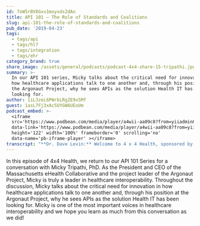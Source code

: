 ```yaml
---
id: 7oW5rBV8Gxv1moyxds2dAn
title: API 101 – The Role of Standards and Coalitions
slug: api-101-the-role-of-standards-and-coalitions
pub_date: '2019-04-23'
tags:
  - tags/api
  - tags/hl7
  - tags/integration
  - tags/ehr
category_brand: true
share_image: /assets/general/podcasts/podcast-4x4-share-15-tripathi.jpg
summary: >-
  In our API 101 series, Micky talks about the critical need for innovation in
  how healthcare applications talk to one another and, through his position at
  the Argonaut Project, why he sees APIs as the solution Health IT has been
  looking for.
author: 1iL3zeL6PWrbLRgZE9x5Mf
guest: 1asL7Fj3xAcSUYGW6UEoUm
podcast_embed: >-
  <iframe
  src='https://www.podbean.com/media/player/a4wii-aa09c8?from=yiiadmin&download=1&version=1'
  data-link='https://www.podbean.com/media/player/a4wii-aa09c8?from=yiiadmin&download=1&version=1'
  height='122' width='100%' frameborder='0' scrolling='no'
  data-name='pb-iframe-player' ></iframe>
transcript: "**Dr. Dave Levin:** Welcome to 4 x 4 Health, sponsored by Sansoro Health. Sansoro Health, integration at the speed of innovation. Check them out at [www.sansorohealth.com](http://www.sansorohealth.com). I’m your host Dr. Dave Levin. Application Programming Interfaces or APIs have transformed the digital economy and are now poised to do the same in Health IT but what’s all these API stuff really about, how do they work, why are they better than traditional healthcare interfaces, what should you know before you dive in? In this special series of 4 x 4 Health, our guest take on these and other questions. They help us demystify APIs and show us how we can use the to transform healthcare. Today I’m talking with Micky Tripathi, President and CEO of the Massachusetts eHealth Collaborative. Micky has acquired rich experience in EHRs and Health Information Exchange during his nearly fifteen years of leadership at the Massachusetts eHealth Collaborative. This is a non-profit collaboration of thirty four leading Massachusetts organizations. Among other things, this collaborative provides strategic direction and overall project management to the Argonaut Project which was formed to create a first generation FHIR-based API and core data services specification to enable expanded information sharing for electronic health records. These topics will be part of our focus today and expect we’ll hear more about them later in the discussion. Welcome to 4 x 4 Health, Micky.\n\n**Micky Tripathi, PhD:** Hi Dave, thank you, delighted to be here.\n\n**Dave:** Micky, before we get into the API discussion, let’s start with our usual opening question. Take a minute or two and tell us about yourself and your organization.\n\n**Micky:** Okay, sure. Yeah, as you know that I, I’m the CEO of the Massachusetts eHealth Collaborative, basically a non-profit professional services and technology services company. We provide consulting support to healthcare stakeholders related to any issues on Health IT, whether it’s electronic health record systems, health information exchange, data analytics and we also have a technology services platform which is a clinical quality data warehouse where we provide clinical quality measures, data extracts, data normalization to a wide variety of customers both in Massachusetts as well as across the country.\n\n**Dave:** Well Micky, it’s pretty obvious form that and from your fifteen plus years in this area. You’ve got deep knowledge about healthcare data and about the exchange and sharing of data for clinical care and other purposes. So, let’s get right into this and what I wanna do now is ask you a series of four questions about APIs and we’ll take about four minutes to discuss each one. So, let’s start with the basics. In your own words, what is an API?\n\n**Micky:** Okay, sure, yeah. I’m not a Computer scientist, so definitely on my own words.\n\n**Dave:** Good, that’s good.\n\n**Micky:** I mean, an API is basically a method for web-based software systems to interact with each other and you know, I sort of think of it as by you know, both the combination of kind of programming instructions and standards that allow multiple types of interactions whether it’s being able to write or read or update or delete, it enables those systems to interact with each other without knowing the basics of how each of those systems operates that more of a basic level in terms of their own functions, so it allows you to do that kind of interaction.\n\n**Dave:** And, this is sort of the theme we’ve heard as different folks volunteer their definition. I heard really two things in there. One is this idea of hiding complexity. So, applications can collaborate without having to know our master, if you will the dirty details under the hood and then the second is this idea of collaboration that it makes it easier for applications to connect and collaborate to provide solutions.\n\n**Micky:** Absolutely, it’s almost like an introduction in a contract about a set of things you’re gonna do together.\n\n**Dave:** Yeah, and I mean this is obviously an area that’s been of great interest to you personally and to the work of the eHealth Collaborative. Why is that, what was it that sent you in this direction?\n\n**Micky:** I think it started with the pain that we’ve experienced over the years in doing it, you know, doing it every other way, right. So, our organization, we were founded in 2005 and with an initial funding from Blue Cross Blue Shields of Massachusetts who funded us with 50 Million Dollars to do a large scale Health IT experiment, community based Health IT experiment here in Massachusetts. So, we chose three markets, Brockton, Newberry Port and North Adams with six hundred physicians and we outfitted the physicians with electronic health record systems and stood up three health information exchanges and then created a data warehouse on top of all of that and the experience back then, you’ll remember what it was like in you know, 2005 and you were, you know, hand building, you know, non-standard HL7 V2 interfaces to get whatever we could out of these systems and it was incredibly painful experience and it was across disparate EHR systems. So, anything that would standardize that as much as possible, abstract us away from the complexity of the underlying systems as you kind of described before and that would enable a richer set of interactions to be able to do more than just pushing data one way, you know, where all things that we were interested in from the beginning. So, that’s what got us interested in APIs in general as the market started to move that way and it certainly you know, in healthcare is that we’ve experienced, you know, we’re kind of the last sector to fully embrace the internet as it were, as it were so, you know, all of us have this experience when you sort of see what you can do at home depot and you know, in other places and ask yourselves, why am I, you know, I have all these HL7 V2 Engineers, you know, doing it this way here in my office, that certainly was a pressure point as well.\n\n**Dave:** Well, you make a really good point which is APIs are not new, they have been a key component of transforming the rest of the digital economy and dare I say the way we live our lives day-to-day, they’re just new to healthcare and the other you said that thing is important is we’ve had integration technology for decades now. I think of it as this artisanal work. It’s, it requires, you know, highly skilled craftspeople to build and maintain them and that’s proven to be a challenge in terms of cost and scalability and other issues, and we’ve heard these themes in some of the other episodes. You have a unique view because you’ve worked in industry, but you also work closely with health systems, other vendors, HIEs and the like. So, I’m particularly interested in what you’ve seen in terms of the benefits and challenges of using APIs in healthcare. What’s the good and the bad here Micky?\n\n**Micky:** Yeah, I don’t think there are many bads. I mean, we can come back to that, we’ll come back to that in a second except that they’re new and new means that it’s going to be change required and in an industry as fragmented as healthcare both in the supply side and the demand side that just means that it’s gonna take time for us to be able to, you know, sort of do that kind of full you know, tide that lifts everyone that we’d love an API based world to be able to do but in terms of the benefits, in general just allowing systems to do more than just pushing data back and forth in you know, one way kinds of transactions, that to me is at the heart of what’s a benefit there. In the ability to do that in a scalable way where I don’t have to be figuring out every piece of it you know, security, transport, format, semantics, you know, all of that which is what we are literally having to do figuring out every single layer and it was unique in every single case and I think allowing that iterative back-and-forth for more complex transactions opens up new avenues and new possibilities that didn’t exist before with you know, with the kind of one way interaction patterns that we had and I think going forward in the case if we’re gonna be specifically now about Restful APIs, so sort of narrow down the API in general to talk about Restful APIs, you know, that just aligns us with the rest of the internet economy and I think that just has a number of benefits. One is, you start to get richer experiences examples from other places that give you the opportunities for thinking about richer experiences because you have more functionality that you can work with, right. So, you can start to say, gee, I’d love you know, the way OpenTable works, I can now start to think about that in healthcare, right and the way that other kinds of patters work, the way the Canoe or Hayek works, Canoe, \\[Laugh\\], that’s kind of awkward or the way that other, you know, that other kinds of businesses that are formed in other areas, you’re able to take that as an example and say, there is a direct analogy in here that we haven’t been able to use before or implement before because we didn’t have that foundational way of interacting. Also it brings in people from other industries which is huge, right and if we’ve learned nothing else from being able to you know, what technology has allowed us to open up in a way of information systems, it’s the crowdsourcing always as a tremendous amount of benefit that’s always hard to anticipate what type of benefit, how far reaching that can be when you just start to have more people focusing on the problem and at least but you know, our experience as a company that has always been hiring people over a decade is that when you put on the table and implementation guide based on you know, sort on an IHE stock, no disrespect there but the standard that was developed in the late 1980s and it’s a thousand pages and expect you know, a new grad from Stanford or MIT to dig into that, there’s not a huge a lot of appeal for that but you know, but when you give them an implementation guide that’s based on basic Restful API internet conventions that they can understand right away and have something up and running in a week that starts to get a lot of appeal from other vertices and other parts of the internet economy and I think we are starting to see that, right. Now we’re starting to see that you’re getting more eyeballs on this which is just huge benefit I think, you know, we’re gonna see the benefits of that three, four, five years from now in ways that we probably can’t appreciate right now.\n\n**Dave:** This is a theme here that I personally am fascinated by and very excited by. I want to do a quick head nod to some technical jargon you threw out which is Restful API and for our listeners I would simply say, this is a set of specifications about designing a particular type of API, how it should behave, how it should interact with the rest of the world. We don’t really need to go deeper on that. The more important point that you’re making here I think goes to agility, diversity and the role that these can play in enhancing innovation in healthcare, both the breadth of innovation but also the pace of it and you hit on some things that I think are really important. So, the technical approach which itself is more agile. It makes the development of the API and the development of applications that used on simpler or more agile, it’s easier to iterate and learn from experiments and improve more quickly. That to me also translates into a kind of strategic agility because so much of what we are trying to fix in healthcare is enabled by Health IT. I wanna be clear Health IT is not the whole answer but it’s often a critical piece of the puzzle, often a rate limiting step and so things that allow me to push the tech faster to evolve it to experiment, to bring in people from outside healthcare, to leverage other services, to me this is all kind of brewing up, this perfect storm, a much more agile and responsive Health IT infrastructure. As I often ask my guest Micky, reel me in if I’m over the tip here but that’s why I get so excited about this.\n\n**Micky:** Yeah, no, I think you are absolutely right because on the one hand it’s juts a standard, right and we’ve seen, oh, here’s the new standard, it’s gonna be the magic bullet that solves everything, right and we know that that’s not the case. On the other hand to the extent that it starts to open things up to different ways that one can interact and that organizations can interact and it opens the thigs up in a way that brings more people in to start being innovative or at the edges. I think that there is just a world of possibility here that then opened up that again, it doesn’t mean that all the other problems that we’ve had with respect to interoperability and the challenges on other dimensions go away but it opens up more opportunities and it makes some of those a little bit easier to deal with.\n\n**Dave:** Yeah, and I think that last point is important. I mean, pretty much everything comes down to people process and technology and in the case of interoperability and data sharing it’s certainly true. I feel like the API technology goes a long way towards reducing the technical barriers, it also tends to throw up a pretty harsh light on some of the other challenges that we are wrestling with. We’ll save those for another podcast though. If you’ve just joined us, you’re listening to 4 x 4 Health and we’re talking about APIs for healthcare with Micky Tripathi, President and CEO of the Massachusetts eHealth Collaborative. Micky, I want to take us deeper now into this subject of standards and the roles that organizations like Massey Health Collaborative or projects like, The Argonaut Project can play and so if you would, take a minute and share with us your views on standards in general and about specifically around FHIR, the API standard and the core data services. Why are these things important Micky?\n\n**Micky:** Sure. So, standards in general are you know, just hugely important to all of us. It actually a great opportunity, I don’t know if you saw it, just last week it was in New York Times, it was called the joy of standards or something which is not usually something that people think of as being joyful and certainly when I was younger I never would have thought that I would be embracing standards or even thinking about standards but you know, and I’m sure you have this experience. I mean, once you get involved in it you start to see it all over the place. I mean, I was pumping gas into my car the other day and thinking, wow, there’s a really useful standard here, I never really appreciated that. I can pull up to any gas station and this nozzle actually fits right into my car…\n\n**Dave:** That’s right. Hopefully it keeps you from putting Kerosene or Diesel where you shouldn’t also.\n\n**Micky:** Right and I’ve had that experience too where I’d you know, accidentally pulled off the diesel thing and it was pretty clear right away that, oh, that’s actually, it won’t let me do that. There’s some amazing things that happened with standards. So, I mean, seems usually and I would say that in an industry like healthcare where again, as I noted before you’ve got incredible fragmentation on the supply side and the demand side, being able to have standards developed across the industry by Standards Development Organizations ends up becoming that much more important and the reason that is, is I think because as opposed to other industries where you tend to have concentration, industry concentration either on the supply side or the demand side, sometimes both, you know, you can have large companies, large organizations that make up a majority of the market that end up driving and creating a de facto standard that might even be a proprietary standard and there are lots of things that can be bad about that, it’s you know, monopoly, all of that but on the other hand you can get rapid standardization around something and that can help to, you know, give you the benefits of standardization. In a way that’s very difficult to achieve in healthcare on it’s own, right. There’s so much fragmentation on the provider side, on the vendor side, on the payer side across the country that there isn’t the Walmarts or the American Airlines with the Sabre system or whatever it is that can sort of say, we’re gonna make this sweeping change and the rest of the market is gonna follow in you know, certain keyways or if you think about you know, how Amazon and eBay and you know, PayPal have standardized a lot of payment processes. So, when we think about standards in healthcare, I think that’s where you start to see that you know, the collaboratively developed standards with SDOs like, HL7 end up becoming critically important because there’s no other way for us to you know, get agreement and then we can talk about some of the levers like the Federal Government’s and the new rules coming out start to play because again, with so much fragmentation who are the big guerillas who can drive the market in ways that a whole bunch of small players have a hard time getting together and agreeing on something that can help to drive the market.\n\n**Dave:** Well, it’s true and probably like me you’re digesting the literally hundreds of pages of…\n\n**Micky:** 749 pages, I think.\n\n**Dave:** That’s a 724 for ONC and I can’t remember what it is for CMS, its comparable. My takeaway from this as a theme is leveling the playing field and creating the circumstances for more competition. The way we were talking about earlier and promoting the adoption and appropriate use of things like FHIR to as you said, address some of the fragmentation. We’ve spent a fair amount of time on this series talking about FHIR and APIs. Could you take a minute and enlighten us on core data services because I know that’s another critical piece of this but what is that and why is that important?\n\n**Micky:** Yeah, you know, I think the notion of core data services which was in you know, sort of the Argonaut Project original charter, which is now you know, four or five years old. So, I’m not sure that we would specifically use that term today but the notion, but the idea behind that was the anticipation that there was going to be a requirement from the Federal Government related to an API specification for what was then called the common clinical data set. So, basically the idea that you know, whether it’s common clinical data set or you know, whatever else it is, the idea of core data services are as you know, in electronic health record system, there are literally thousands and thousands in any particular electronic health record instance that you could look at. There are literally thousands of types of data in there, right, in all different forms, formats, structures, everything under the Sun and particularly if you get into a large enterprise system at a you know, large Academic Medical Center. I mean, there’s just tens of thousands of data types in there and the idea was that if we’re just starting off with this Argonaut Project which was a collaboration of key vendors and provider organizations. If we’re just starting off, let’s try to focus on at least a core data set that all of us would agree that you know, so to follow a little bit of the 80-20 rule that for you know, most of the things that happened day-to-day in a clinician’s office that the set of data would satisfy that use case for most cases and if we can just come to an agreement on that, then we can build from that, right but we have to start someplace and if we say that we wanted to cover all ten thousand data types from day one, then of course we would never get anywhere. So, that was that notion and then we quickly sort of tied that immediately to the clinical data set which is defined by the Office of National Coordinator for the purposes of EHR certification related to the high-tech incentives, the meaningful use program but going back to one of the things that at least has occurred to me since I’ve been in healthcare is that every single pathology we have in healthcare, you can relate back to the fragmentation on spy side and the demand side. So, come back to that again and say, because we are so fragmented on the supply side and the demand side that the Federal Government role ends up becoming incredibly important because it’s the only entity that cuts across every market, smaller or large, rural or urban in a way that no other actor in the market can cut across. So, that’s how we said, alright, the common clinical data set is out there. We can see that the National Coordinators Office is gonna embrace this concept of APIs and so before they go out and do that, what we wanna do with the Argonaut Project is collaboratively develop from a market perspective and an implementer’s perspective and approach that is going to meet that need for a common clinical data set oriented API but that does it with as much market input as possible, as early as possible. So, that they are not requiring something that hasn’t at least had a little bit of market and implementer experience because you know, we had that experience with the direct standard which for all the good intentions people had is still something that people are having a hard time implementing because it really didn’t come from the market, it came from you know, a group of implementations who got together and tried as hard as they could to make it work but you know, but if you don’t have enough of that feedback from the market, it becomes hard to adopt.\n\n**Dave:** Right, it’s when theory meets reality and practical barriers. So, when there was a lot in there, I wanna see if I can parse this all. So, a couple of things. The first idea was eventually the Federal Government was gonna have to help us solve this because of fragmentation. The idea behind collaboratives and projects like Argonaut was well, let’s get out in front of that, let’s establish what we think the basic data set should be and an API approach like FHIR. Let’s do that with multiple stakeholders so that we get the appropriate mix of theory and practice and the need for something that’s commercially viable with something that will also promote competition. All of that eventually was informing the proposed rules that we’ve now seen and the last piece I would add is I look at CMS and ONC moving clearly in lockstep here is on the one side you’ve ONC say look, these are you know, the ways that you need to behave and the technologies you need to adopt and CMS is saying, do this if you want to get paid. That’s a pretty powerful combination, yeah, it’s in my experience. So, let me pause there. I mean, then I, at least do a reasonable job of summarizing all of this history and how it kind of fits together from where we stand now.\n\n**Micky:** Yeah, no, that’s great. I was looking forward to hearing you, tell me what I said, oh, you did it much better. \\[Laughing\\]\n\n**Dave:** But I don’t know about that.\n\n**Micky:** No, I think that, I think you are absolutely right and you know, and I think one of the interesting things when you look at the history of FHIR was, it was a really short history, you know, as we know, it hasn’t been around that long. I actually did this for a project that we’re working on. One of the core concepts from the very beginning when Graham Grieve, you know, the George Washington, James Madison and Thomas Jefferson, all wrapped into one, of FHIR. Then I guess we should add a famous programmer or \\[unclear\\] or something. So, when Graham was first thinking of this idea, it was partly about a technical specification but he also you know, articulated very early on that we need to have an approach to standards and healthcare where the implementers have a larger voice earlier in the process. You can go back to his blog and see that in 2012, 2013 that he was you know, kind of saying that back then. It’s interesting now that we think of the Argonaut project for example and there have been successors now, you know, the DaVinci Project and work that the Karen Alliance is doing. There have been you know, sort of successor and I think we’re gonna see more of those with the newly inaugurated FHIR Accelerator Program that HL7 has launched but in a way when I think of the Argonaut Project, I reflect back on and think, well this is exactly what Graham Grieve was talking about. We’ve actually just instantiated it in a particular thing that’s now got a name but it was a part of vision early on was that implementers need to have a larger voice early on if adoption at the end of the day is our goal, not the creation of a pristine set of standards that are there for reference but that no one really uses in the way that we want them to.\n\n**Dave:** Well, as a guy that believes culture pretty much rules the day in any situation, this resonates really deeply with me and it’s interesting you make this point because as part of the series, we talked with Wayne Kubick, the Chief Technology Officer of HL7 and he very explicitly made the same point. He talked about this idea of community that it’s not just about solving the technical problem, it’s the way you bring people together to do that. That’s vital both to getting a better solution but also in getting people to adopt and use it. So, I think we’re all aligned on this particular aspect of it. It always comes down to people process and technology. Micky, doesn’t, you just keep skip on.\n\n**Micky:** Yeah, absolutely.\n\n**Dave:** So…\n\n**Micky:** The culture eats strategy every day of the week.\n\n**Dave:** So, you reference Argonaut and some successors. Take a minute or two and tell us about that pedigree and what are you involved in right now or what do you see as some of the more interesting coalitions that you’re optimistic about right now?\n\n**Micky:** Sure, absolutely. So, the Argonaut Project and what’s interesting about it is, I know many things interesting about it, I think but I’m biased obviously is it really has its origins back in the Jason Advisory Group, if you know remember that, that’s a scientific advisory panel that advises Federal Government. They issued a report that was given to the Office of National Coordinator that made strong recommendations about moving healthcare interoperability to an API based approach and that report Dr. Karen DeSalvo was the National Coordinator at the time. She set up a task force that drew from the HIT Policy Committee and the Standards Committee to standing federal advisory committees that I co-chaired from the policy committee side along with Dr. David McCauley from the Cerner on the Standards Committee side and it was not hot task force that was asked to look at the Jason report and provide recommendations and we delivered that report in the fall of 2014 and it basically was a recommendation to move forward with an API based approach and to use meaningful use stage-three as a lever to move the industry forward to an API based approach. So, that report that we presented got such a great reception at the Policy committee and the Standards Committee but the Argonaut Project was born literally like a week after that meeting. So, there’s a group of people who came out of that meeting and got together at a restraint. It was a Greek restraint in Washington and got together and said, this looks like it’s gonna happen and so we as an industry, as the private sector need to stand up and take responsibility at this point that we need to do things in the way that only the private sector can which is in a very agile nimble way, put some money on the table, hire a project manager, hire some you know, some developers and let’s just get going and lets you know, there’s a bunch of things we agree on here and let’s you know, let’s take some responsibility now as the private sector, move forward with interoperability. So, that’s how the Argonaut grew out, out of you know, multiple threads. One was you know, the Jason, there was a follow on with the Jason fast forward to and then the Argonauts…\n\n**Dave:** Oh no!\n\n**Micky:** And then also because they met in a Greek restraint that they thought, oh, this is all coming together and somehow the name Argonaut Project came out of that and they reached out to me, asked if I’d be willing to be the project manager. So, we’re off and running but it was that idea of saying you know, we just need a critical mass, we don’t need everyone, we don’t need every stakeholder represented, not that all the other stakeholders aren’t important but if we wait for that and if we wait for you know, sort of too much governance, we’re never gonna get started on this thing and we need desperately to have more private sector input into this conversation as we quickly as possible. So, that’s how we sort of said well, how about a coalition of the willing? We’ve got this group here, we’ll reach out to the others and you know, with the immediate yes or no question, are you in or out, just because you’re out now doesn’t mean you’re not in tomorrow, that’s okay. We’re just gonna go ahead and start doing this. Everything we do is gonna be available to the industry, everything that we do will be under an HL7 approach which means consensus, it means open standards, it means no one claiming intellectual property rights over our outputs and it means trying to push everything that we do in a way that’s going to strengthen the FHIR standard that HL7 is working on but try to accelerate it and give the process a little bit of a kick in the pants, so actually more than a little bit of kick in the pants. So, a good solid kick in the pants to say you got to move faster but you’re gonna be in our industry needs. So, that was really with the origins of the Argonaut Project in terms of what was really driving the folks who got together and said we need to take a different approach and so we started off with thinking about a specification of profile and a specification for the common clinical data set as we talked about before anticipating that you know, ONC was going to you know, have an API requirement and then after a year we even got that done and I think it was roughly 18 months and we published that and once we had done that we had a conversation about well, you know, we’re done now, right. This was really a code and implementation guide sprint, mission accomplished. We’ve turned that over to the industry, a lot of people are using that for their certification. You know, this is all great but we’re done and then you know, a number of the stakeholders around the table said, well, wait a minute, you know, we actually like the platform. This as a forum for us to take things that are at the point of maturity from a process perspective that they’re ready for technology enablement and what they really need is implementer feedback to iron out those wrinkles, to make them something that developers can pick up and run with, the platform is what’s valuable now. It’s not about that particular output that motivated us at beginning. So, that’s how we ended up being something that was an ongoing initiative rather than just sort of an one-off focused on that you know, first deliverable. So, at that point what we decided is that we would have a funding model where you know, where each of the sponsoring organizations puts in a certain amount of money every year and we have what we call you know, basically our core projects that we work on every year and so those can be anywhere in the range from two to four projects. At the beginning of every calendar year we decide, we’re going to work on and we have a couple of you know, a couple of criteria that we use to decide on projects. One is that it’s gotta be of importance to the industry and that can take a variety of forms of what importance to industry means but it’s gotta be something that is solving a problem that people want solved today and second is, it’s gotta be something that’s pretty much tractable within a roughly twelve month period. So, you know, there are lots of problems out there that we’re solving but as we know they might take two, three, four years in part because they are complex, maybe they’re not mature enough from a business process and process alignment perspective and a workflow level or an organization level like if it’s paid between payers and providers, if it’s you know, a part of a problem as well. There’s to much fragmentation on the payer side, so things like tire off aren’t even standardized across payers. So, how can you know, we are not gonna be able to solve tha problem. We can only solve the problem once we have some workflow alignment and agree on you know, sort of goals and the parameters of how the exchange and the business exchange is gonna work, then we can think about technology enablement. So, we basically said, you know, we’re only gonna take things that are mature enough from a modeling and workflow perspective that we think that we can actually get a technology enablement based on FHIR done in a year, so that an organization at the end of the 12 months can pick up an implementation guide and implement it and can implement it you know, when sure, there’ll be some you know, some wrinkles, additional wrinkles that will be discovered but they can have some confidence that it is ready for production. So, really those are kind of the two criteria that we use to you know, decide on which projects we’re gonna work on. So, we started that first year with the data query implementation guide which is a FHIR API that allows data level queries. So, item by item or data type by data type or it allows you to request the entire continuity of care document as a document. Today is that the core of the Apple implementation in iOS VSS 11.3 that enables you to upload your medical records onto your iPhone. That’s that implementation guide, the data query implementation guide and then since then we’ve done a number of implementation guides that are you know, available on our, on the website, everything from provider directories which is now the provider directory that’s used by Kara Quality, a FHIR based provider directory to a scheduling implementation guide for organizations involved in care management for example to be able to have the uniform way to be able to make scheduling requests to check for appoints, things like that and then this year we just decided on the projects that we’re going to be working on for this year and a number of them are a lot very much aligned with the ONC and CMS rules are looking at. So, the first is we’re going to be doing an update of the original data query implementation guide to the latest version of FHIR. So, that was based on SDU2 R2 not to get to round down in the Arcana of the FHIR versions but it was based on the version of FHIR that was available two years ago. Now, we’re at R4 and there’s an industry consensus I think that we need to move to that. So, we’re gonna upgrade that implementation guide to be aligned with that version of the standard. We’re going to work on a project on data provenance. So, data provenance is now a part of the USCDI as it’s called the core data set as a word, that’s defined by these, by these new rules and provenance for those who are familiar with that, it’s really important where we have more interoperability. So, what provenance means is, do I know where that piece of data came from originally, who actually know that and you think about the problem of more and more types of data hopping from record to record. At the end of the day for whatever reason, I may wanna know, well I know that lab result wasn’t one that I ordered, how did it get into my EHR, I may need to understand that at some point for whatever reason. So, provenance would allow the ability to tag those data elements or those records in a way that would allow me to know where it came from.\n\n**Dave:** We’re on the cusp of the internet if things for healthcare. So, devices that are gonna be streaming more and more data, patients and their loved ones directly contributing. So, this issue of provenance and the metadata if you will is probably gonna be increasingly important overtime.\n\n**Micky:** Yep, hugely important, I agree. The two others quickly that we’re gonna work on this year, one is again, not to get too much into the technical weeds of FHIR, but it’s called a subscription resource and the notion of subscriptions is a very easy to understand once you strip away that name. It’s basically enabling a push type of transaction versus a query. So, right now the way that we’ve, you know, the FHIR implementation guides and all of the requirements are basically to for a query for information. I am a primary care physician, I would like to query that specialist medical record for a medication or for an allergy or whatever it is and so as I request that information, I get it back, I do that be at my FHIR API. What about the other type of interaction pattern though, where you actually wanna push something, where we see that today with lab results or with ADT alerts, event notification systems where I’m not querying it, I’m actually pushing it. I’m at organization wants to push it someone else so the notion of a subscription resource is that I, let’s say as a primary care physician could subscribe to the discharge information that’s right now encapsulated in an HL7 admission discharge transfer message, I could subscribe to a hospital for a particular patient and say, here’s my list of patients who I care about, I wanna subscribe to get it having you pushed to me that information on that patient when that patient is discharged and when that patient has an event. So, that’s a you know, particular use case that obviously in the CMS rules, they make as a conditional participation that hospitals are required to provide event notifications to other providers involved in the care of the patient. They didn’t specify exactly how that happens, so this would be one way using a FHIR API\_ that one could create an ecosystem or an infrastructure that would allow that to happen.\n\n**Dave:** Let me interject just for a second, this maybe a subtle but it’s an important point. It brings two important issues to the surface. The first is that and again, I’m not a technical guy but and my understanding is Restful API is typically the model is, it’s a query model. If I wanna know something, I have to go ask and so if I’m wondering about an event occurring in that model, basically I’m asking the question repeatedly overtime until the answer changes and that I know something has happened. This ability to subscribe and have an event pushed to you, it really complements that and the other reason I want it to drill it on this is it goes to this whole issue of cycle times in healthcare and you tied it directly to change the level and care. Well, we know from decades of experience that these are critical junctures in patient care. When you move from level of care, you get at middle of the hospital, discharge in the hospital, you’ve had an encounter, these are often critical moments and care and yet it can be really difficult to know that these things have happened and so it’s a nice illustration of something going on at the technical level in terms of you know, please message me when something happens and how that scales all the way up to actually interacting with patients.\n\n**Micky:** Yeah, no I completely agree and I think it is, as you said, we think of these as query but the FHIR API is agnostic. It can do a push, it can do a pull, it really, you know, it doesn’t care. It says that we’ve only used it primarily in one particular way. Some other very intuitive examples I think, where the subscription resource that I think you know, your listeners will immediately sort of recognize and understand as important is it’s not only you know, changing where you are in the healthcare system for example but if your condition changes and let’s say, I’m relying on a clinical decision support or intelligent type of system that’s external, that’s connected to my EHR via FHIR API and it gives me important information on how to treat complex diabetics for example or how to treat patients who are on this particular type of drug that isn’t very common for example and it’ll take information on my EHR system and then provide guidance back to me on what to do in this particular case, what you want to be able to do is if that patient’s condition has changed in some way, you’d like that to be able to push, be pushed out to that system and have that pushed back updated guidance based on the patient’s new condition, right and right now that other system would always have to be asking you, has something changed, has something changed, has something’s changed, that’s not a very good pattern. I think most people would recognize.\n\n**Dave:** I think that’s exactly right and again, to tie it to the real world clinical outcomes, it’s a pretty solid general rule in healthcare that when you shorten the cycle time for clinical care, the quality goes up. So, all the examples you gave, our situations where the sooner we know about a change in condition and the appropriate response to that and the sooner we do it, the more likelihood that we’re gonna get a good outcome for the patient and financially another wise. You had one more item you wanted to bring to us here. So, let’s get that one on the table too.\n\n**Micky:** Sure, yeah, I’ll do that one really fast and that is refining some work that we had already done on a project that’s called CDS Hooks which is also, we’ve got to work more on branding, I think in the standards, higher standards world. So, CDS Hooks, CDS stands for Clinical Decision Support and Hooks release to, you’re sort of a software term of like a software Hook but the idea of it again in very intuitive terms, I think is what, but you know, in some ways it’s the dream of what we’ve wanted electronic health records to be from a functional perspective which is to say the notion of a software hook is that as I use my software application whatever it is I would like that system to be intelligent to the extent that when I do a certain thing or come to a particular place in my software application, it will go out based on instructions that I’ve given to it in advance, it will go out and actually hook another software application or hook some other information from another place and bring it back to me right at the point where I am and that’s gonna be the most meaningful to me in terms of workflow and so the very specific example here would be I’m in my EHR, I open up my ordering screen and immediately it would go out to an external service that provides some clinical decision support that’s not resident in my EHR and it’ll pull back in, it’ll take some information out of my EHR that’s based on you know, the patient particular clinical information that’s relevant to that particular service that, that external service provides and then it’ll give me intelligent advice on the order, the particular type of order that I’m going to or at that point but the important thing is it does it in a passive way or it does it from, I don’t have to push a button to ask it to do that. It basically is triggered by my opening up that ordering screen. So, what we are gonna focus on particular is radiology ordering. As you may know there is a CMS rule and a requirement for radiology ordering that a physician have some type of external guidance or external information to support that ordering decision they are making because imaging as we know is so incredibly expensive. So, the owner will provide, make sure that the physician has some kind of guidance. So, what we wanna do is have a FHIR based implementation that when a clinician goes into their radiology ordering module of their EHR that it would enable their being able to go out in electronic way consult clinical decision service and have that present information right back into their workflow, so that they can act on it based on that external information that they’ve got.\n\n**Dave:** This is real exciting work because it takes us closer to truly integrating into the workflow in a seamless way, presenting information in a way that’s actionable and kind of defragmenting the user experience as we bring ever more powerful services to bear. So, you’ve given us a nice peak around the corner at what’s coming next and I personally find it very exciting. We could probably go on for a long time on this topic based on the number of activities out there and different projects but I think we probably should wind down here and so Micky if you would, take us home and what I’d like you to do now is share your most sage advice when it comes to APIs.\n\n**Micky:** Oh Lord! Okay, yeah and I guess a couple of things. One is use them as early and as often as possible to the extent you can and I think there’s a little bit of challenge and a little bit if balance there because if we wanna do things in a standards way, the standards process is somewhat laborious and what I mean by that is it doesn’t cover all of the possible use cases that people want to cover to the extent that you have things that you wanna do and be able to enable, it’s great if there is a FHIR based approach to doing that and there’s a standardized thing because that’s gonna be something that standardized with the industry that’s available in your EHR and you know, that you are able to do but I think that it’s really important for people to be pushing the edge as well because the only way we’re all gonna get better is pushing the edge and if that means you know, sort of embarking on the proprietary API approaches that are offered by vendors or that are offered by the EHR vendors themselves or combination with vendors, you know, I think exploring more and more of those to ultimately provide better functionality to the users, that’s really what we’re all after at the end of the day. The happier users are the more they are gonna be engaged with it and the better they are gonna make it. An API is offer a way to have better and more rich experience and allow them to be happier at the end of the day and that means, they are gonna use the systems more they’re gonna use the systems better. So, that would be the first thing is try to use them early and use them often as you can. I think the other thing though is to remember that APIs are just a technical approach and we talked about this before. They don’t solve any of the business, cultural, legal, policy hurdles that we have. Sometimes they can present pathways and you had noted Dave. Sometimes they expose those in a way they haven’t been exposed before which is good because you sort of identify it in a way that might help you get to a problem but it also doesn’t solve a lot of those things. So, just not forget that those things are still there and those still need to be tackled and let’s not pretend that you know, that, that’s gonna be a magic bullet that solves all of those, you know, and I think at the end of the day it’s really about trying to provide as much additional functionality and a richer user experience so that we get higher adoption of all of these systems and there were not confined to our individual platform and I think we’re seeing movement now among the EHR vendors to enable their EHRs to be more and more like platforms that may be my home but I’m not limited to the functionality that my EHR vendor provides to me. I can use it as a platform to get functionality that’s available in other places and the only way that gets better is by customers and users complaining bitterly to their EHR vendors about the functionality that’s not there, right and I think it’s only the market and more users who speak from the bottom up, they keep the industry moving and keep the vendors moving.\n\n**Dave:** Boy, there was a ton of sage advice in there. I’ll just call out a couple of things quickly. Like you, I definitely believe in the both end approach when it comes to standards and so I think it’s great that FHIR is maturing and providing real value but also like you, I think there’s a lot to be learned that the journey of discovery is out on the bleeding edge and I actually think of these things as kind of a yin and a yang that as the standards mature people should adopt and use those but the work that’s done on the bleeding edge can inform the choice of things to work on to standardize and what those standards ultimately look like and I think that’s been a through and through this. I think the other thing that I find so exciting about all these is that you’re right, this diminishes the technical barriers. I think it does shine a light on some of these other barriers. That’s probably a good thing. I tend to refer to those as the geopolitical challenges if you will but we’ve got to address those as well. It’s good to be able to set the technical piece aside and not let that be a distraction as we work on some of these other challenging issues.\n\n**Micky:** Yep, totally agree.\n\n**Dave:** Well Micky, thank you. This has been a tour de force in terms of what’s going on out there in the world of developing, real world standards that can be adopted and used practically and I am grateful for your time today.\n\n**Micky:** Great, thanks Dave. I enjoyed the conversation and look forward to the next one.\n\n**Dave:** We’ve been talking APIs with Micky Tripathi, President and CEO of the Massachusetts eHealth Collaborative. Again Micky, thanks for taking time to speak with us today.\n\n**Micky:** Thank you."
---
```

In this episode of 4x4 Health, we return to our API 101 Series for a conversation with Micky Tripathi, PhD.  As the President and CEO of the Massachusetts eHealth Collaborative and the project leader of the Argonaut Project, Micky is truly a leader in healthcare interoperability.  Throughout the discussion, Micky talks about the critical need for innovation in how healthcare applications talk to one another and, through his position at the Argonaut Project, why he sees APIs as the solution Health IT has been looking for.  Micky is one of the most important voices in healthcare interoperability and we hope you learn as much from this conversation as we did!
  